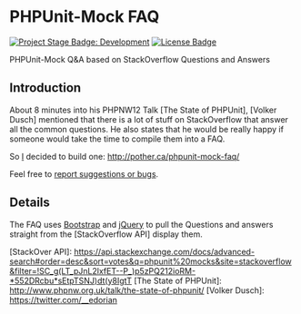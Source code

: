 
 PHPUnit-Mock FAQ
==================

[![Project Stage Badge: Development]][Project Stage Page]
[![License Badge]][GPL-3.0+]

PHPUnit-Mock Q&A based on StackOverflow Questions and Answers

 Introduction
--------------
About 8 minutes into his PHPNW12 Talk [The State of PHPUnit], [Volker Dusch] mentioned that there is a lot of stuff on StackOverflow that answer all the common questions.
He also states that he would be really happy if someone would take the time to compile them into a FAQ.

So [I][Potherca] decided to build one: http://pother.ca/phpunit-mock-faq/

Feel free to [report suggestions or bugs].

 Details
---------

The FAQ uses [Bootstrap] and [jQuery] to pull the Questions and answers straight from the [StackOverflow API] display them.

[Bootstrap]: http://getbootstrap.com/
[jQuery]: http://jquery.com/
[report suggestions or bugs]: https://github.com/potherca/phpunit-mock-faq/issues/new
[StackOver API]: https://api.stackexchange.com/docs/advanced-search#order=desc&sort=votes&q=phpunit%20mocks&site=stackoverflow&filter=!SC_g(LT_pJnL2lxfET--P_)p5zPQ212ioRM-*552DRcbu*sEtpTSNJ)dt(y8IgtT
[The State of PHPUnit]: http://www.phpnw.org.uk/talk/the-state-of-phpunit/
[Volker Dusch]: https://twitter.com/__edorian

[GPL-3.0+]: ./LICENSE
[Potherca]: http://pother.ca/

[License Badge]: https://img.shields.io/badge/License-GPL--3.0%2B-lightgray.svg
[Project Stage Badge: Development]: http://img.shields.io/badge/Project%20Stage-Development-yellowgreen.svg

[Project Stage Page]: http://bl.ocks.org/potherca/raw/a2ae67caa3863a299ba0/
